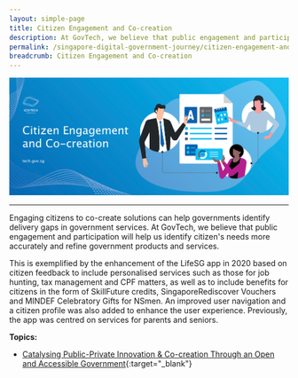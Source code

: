 ```yaml
---
layout: simple-page
title: Citizen Engagement and Co-creation
description: At GovTech, we believe that public engagement and participation helps us to identify citizen needs more accurately and refine government digital solutions.
permalink: /singapore-digital-government-journey/citizen-engagement-and-cocreation
breadcrumb: Citizen Engagement and Co-creation
---
```


![Citizen Engagement and Co-creation](/images/digital-transformation/Citizen-engagement-and-cocreation-header-banner.png)

---

Engaging citizens to co-create solutions can help governments identify delivery gaps in government services. At GovTech, we believe that public engagement and participation will help us identify citizen's needs more accurately and refine government products and services. 

This is exemplified by the enhancement of the LifeSG app in 2020 based on citizen feedback to include personalised services such as those for job hunting, tax management and CPF matters, as well as to include benefits for citizens in the form of SkillFuture credits, SingaporeRediscover Vouchers and MINDEF Celebratory Gifts for NSmen. An improved user navigation and a citizen profile was also added to enhance the user experience. Previously, the app was centred on services for parents and seniors. 

**Topics:**

- [Catalysing Public-Private Innovation & Co-creation Through an Open and Accessible Government](https://www.tech.gov.sg/singapore-digital-government-journey/citizen-engagement-and-cocreation/catalysing-public-private-innovation-and-co-creation-through-an-open-and-accessible-government){:target="_blank"}
